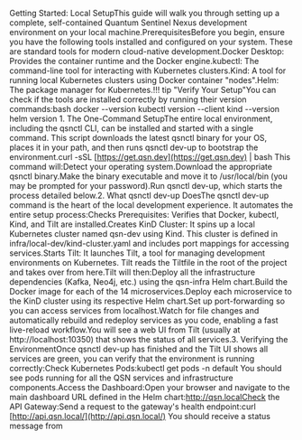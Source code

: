 Getting Started: Local SetupThis guide will walk you through setting up a complete, self-contained Quantum Sentinel Nexus development environment on your local machine.PrerequisitesBefore you begin, ensure you have the following tools installed and configured on your system. These are standard tools for modern cloud-native development.Docker Desktop: Provides the container runtime and the Docker engine.kubectl: The command-line tool for interacting with Kubernetes clusters.Kind: A tool for running local Kubernetes clusters using Docker container "nodes".Helm: The package manager for Kubernetes.!!! tip "Verify Your Setup"You can check if the tools are installed correctly by running their version commands:bash docker --version kubectl version --client kind --version helm version 1. The One-Command SetupThe entire local environment, including the qsnctl CLI, can be installed and started with a single command. This script downloads the latest qsnctl binary for your OS, places it in your path, and then runs qsnctl dev-up to bootstrap the environment.curl -sSL [https://get.qsn.dev](https://get.qsn.dev) | bash
This command will:Detect your operating system.Download the appropriate qsnctl binary.Make the binary executable and move it to /usr/local/bin (you may be prompted for your password).Run qsnctl dev-up, which starts the process detailed below.2. What qsnctl dev-up DoesThe qsnctl dev-up command is the heart of the local development experience. It automates the entire setup process:Checks Prerequisites: Verifies that Docker, kubectl, Kind, and Tilt are installed.Creates KinD Cluster: It spins up a local Kubernetes cluster named qsn-dev using Kind. This cluster is defined in infra/local-dev/kind-cluster.yaml and includes port mappings for accessing services.Starts Tilt: It launches Tilt, a tool for managing development environments on Kubernetes. Tilt reads the Tiltfile in the root of the project and takes over from here.Tilt will then:Deploy all the infrastructure dependencies (Kafka, Neo4j, etc.) using the qsn-infra Helm chart.Build the Docker image for each of the 14 microservices.Deploy each microservice to the KinD cluster using its respective Helm chart.Set up port-forwarding so you can access services from localhost.Watch for file changes and automatically rebuild and redeploy services as you code, enabling a fast live-reload workflow.You will see a web UI from Tilt (usually at http://localhost:10350) that shows the status of all services.3. Verifying the EnvironmentOnce qsnctl dev-up has finished and the Tilt UI shows all services are green, you can verify that the environment is running correctly:Check Kubernetes Pods:kubectl get pods -n default
You should see pods running for all the QSN services and infrastructure components.Access the Dashboard:Open your browser and navigate to the main dashboard URL defined in the Helm chart:http://qsn.localCheck the API Gateway:Send a request to the gateway's health endpoint:curl [http://api.qsn.local/](http://api.qsn.local/)
You should receive a status message from
